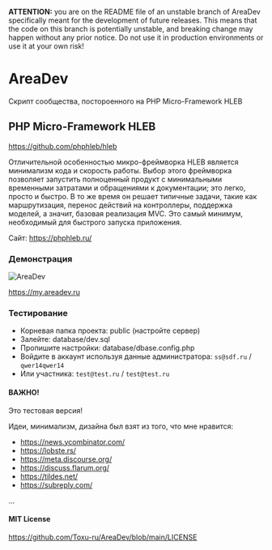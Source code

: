 **ATTENTION:** you are on the README file of an unstable branch of AreaDev specifically meant for the development of future releases. This means that the code on this branch is potentially unstable, and breaking change may happen without any prior notice. Do not use it in production environments or use it at your own risk!

# AreaDev
Скрипт сообщества, постороенного на PHP Micro-Framework HLEB

## PHP Micro-Framework HLEB
https://github.com/phphleb/hleb

Отличительной особенностью микро-фреймворка HLEB является минимализм кода и скорость работы. Выбор этого фреймворка позволяет запустить полноценный продукт с минимальными временными затратами и обращениями к документации; это легко, просто и быстро. В то же время он решает типичные задачи, такие как маршрутизация, перенос действий на контроллеры, поддержка моделей, а значит, базовая реализация MVC. Это самый минимум, необходимый для быстрого запуска приложения.

Сайт: https://phphleb.ru/

### Демонстрация

![AreaDev](https://raw.githubusercontent.com/Toxu-ru/AreaDev/main/public/assets/images/areadev.jpg)

https://my.areadev.ru

### Тестирование

*   Корневая папка проекта: public (настройте сервер)
*   Залейте: database/dev.sql
*   Пропишите настройки: database/dbase.config.php
*   Войдите в аккаунт используя данные администратора: `ss@sdf.ru` / `qwer14qwer14`
*   Или участника: `test@test.ru` / `test@test.ru`

#### ВАЖНО!

Это тестовая версия!

Идеи, минимализм, дизайна был взят из того, что мне нравится:

*   https://news.ycombinator.com/
*   https://lobste.rs/
*   https://meta.discourse.org/
*   https://discuss.flarum.org/
*   https://tildes.net/
*   https://subreply.com/

...

#### MIT License

https://github.com/Toxu-ru/AreaDev/blob/main/LICENSE 